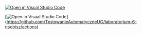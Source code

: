 [![Open in Visual Studio Code](https://classroom.github.com/assets/open-in-vscode-f059dc9a6f8d3a56e377f745f24479a46679e63a5d9fe6f495e02850cd0d8118.svg)](https://classroom.github.com/online_ide?assignment_repo_id=6296970&assignment_repo_type=AssignmentRepo)

[![Open in Visual Studio Code](https://github.com/TestowanieAutomatyczneUG/laboratorium-6-nsobisz/actions/workflows/python-package.yml/badge.svg)] (https://github.com/TestowanieAutomatyczneUG/laboratorium-6-nsobisz/actions)
